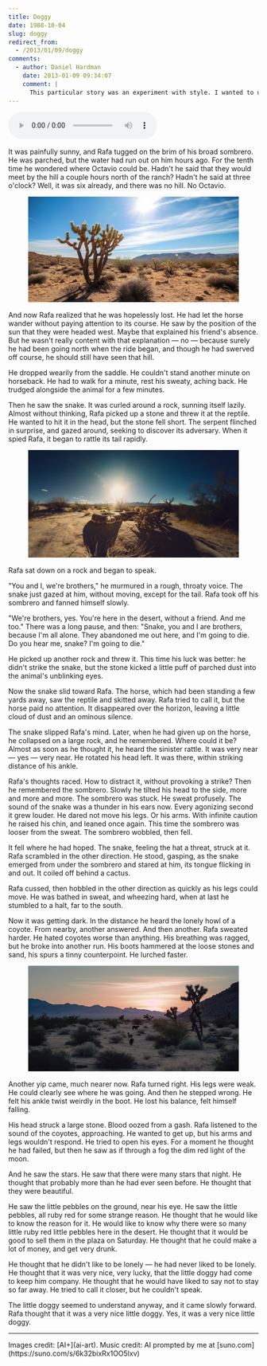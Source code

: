 ```yaml
---
title: Doggy
date: 1988-10-04
slug: doggy
redirect_from:
  - /2013/01/09/doggy
comments:
  - author: Daniel Hardman
    date: 2013-01-09 09:34:07
    comment: |
      This particular story was an experiment with style. I wanted to use irony and voice in fresh ways. I think it turned out pretty well, although the bleak ending is not my favorite.
---
```

<audio controls><source src="assets/doggy.mp3" type="audio/mpeg"></audio>

It was painfully sunny, and Rafa tugged on the brim of his broad sombrero. He was parched, but the water had run out on him hours ago. For the tenth time he wondered where Octavio could be. Hadn't he said that they would meet by the hill a couple hours north of the ranch? Hadn't he said at three o'clock? Well, it was six already, and there was no hill. No Octavio.

<figure><img alt="desert" src="assets/desert.jpg" /></figure>

And now Rafa realized that he was hopelessly lost. He had let the horse wander without paying attention to its course. He saw by the position of the sun that they were headed west. Maybe that explained his friend's absence. But he wasn't really content with that explanation &mdash; no &mdash; because surely he had been going north when the ride began, and though he had swerved off course, he should still have seen that hill.

He dropped wearily from the saddle. He couldn't stand another minute on horseback. He had to walk for a minute, rest his sweaty, aching back. He trudged alongside the animal for a few minutes.

Then he saw the snake. It was curled around a rock, sunning itself lazily. Almost without thinking, Rafa picked up a stone and threw it at the reptile. He wanted to hit it in the head, but the stone fell short. The serpent flinched in surprise, and gazed around, seeking to discover its adversary. When it spied Rafa, it began to rattle its tail rapidly.

<figure><img alt="rattlesnake" src="assets/rattlesnake.jpg" /></figure>

Rafa sat down on a rock and began to speak.

"You and I, we're brothers," he murmured in a rough, throaty voice. The snake just gazed at him, without moving, except for the tail. Rafa took off his sombrero and fanned himself slowly.

"We're brothers, yes. You're here in the desert, without a friend. And me too." There was a long pause, and then: "Snake, you and I are brothers, because I'm all alone. They abandoned me out here, and I'm going to die. Do you hear me, snake? I'm going to die."

He picked up another rock and threw it. This time his luck was better: he didn't strike the snake, but the stone kicked a little puff of parched dust into the animal's unblinking eyes.

Now the snake slid toward Rafa. The horse, which had been standing a few yards away, saw the reptile and skitted away. Rafa tried to call it, but the horse paid no attention. It disappeared over the horizon, leaving a little cloud of dust and an ominous silence.

The snake slipped Rafa's mind. Later, when he had given up on the horse, he collapsed on a large rock, and he remembered. Where could it be? Almost as soon as he thought it, he heard the sinister rattle. It was very near &mdash; yes &mdash; very near. He rotated his head left. It was there, within striking distance of his ankle.

Rafa's thoughts raced. How to distract it, without provoking a strike? Then he remembered the sombrero. Slowly he tilted his head to the side, more and more and more. The sombrero was stuck. He sweat profusely. The sound of the snake was a thunder in his ears now. Every agonizing second it grew louder. He dared not move his legs. Or his arms. With infinite caution he raised his chin, and leaned once again. This time the sombrero was looser from the sweat. The sombrero wobbled, then fell.

It fell where he had hoped. The snake, feeling the hat a threat, struck at it. Rafa scrambled in the other direction. He stood, gasping, as the snake emerged from under the sombrero and stared at him, its tongue flicking in and out. It coiled off behind a cactus.

Rafa cussed, then hobbled in the other direction as quickly as his legs could move. He was bathed in sweat, and wheezing hard, when at last he stumbled to a halt, far to the south.

Now it was getting dark. In the distance he heard the lonely howl of a coyote. From nearby, another answered. And then another. Rafa sweated harder. He hated coyotes worse than anything. His breathing was ragged, but he broke into another run. His boots hammered at the loose stones and sand, his spurs a tinny counterpoint. He lurched faster.

<figure><img alt="coyotes" src="assets/coyotes.jpg" /></figure>

Another yip came, much nearer now. Rafa turned right. His legs were weak. He could clearly see where he was going. And then he stepped wrong. He felt his ankle twist weirdly in the boot. He lost his balance, felt himself falling.

His head struck a large stone. Blood oozed from a gash. Rafa listened to the sound of the coyotes, approaching. He wanted to get up, but his arms and legs wouldn't respond. He tried to open his eyes. For a moment he thought he had failed, but then he saw as if through a fog the dim red light of the moon.

And he saw the stars. He saw that there were many stars that night. He thought that probably more than he had ever seen before. He thought that they were beautiful.

He saw the little pebbles on the ground, near his eye. He saw the little pebbles, all ruby red for some strange reason. He thought that he would like to know the reason for it. He would like to know why there were so many little ruby red little pebbles here in the desert. He thought that it would be good to sell them in the plaza on Saturday. He thought that he could make a lot of money, and get very drunk.

He thought that he didn't like to be lonely &mdash; he had never liked to be lonely. He thought that it was very nice, very lucky, that the little doggy had come to keep him company. He thought that he would have liked to say not to stay so far away. He tried to call it closer, but he couldn't speak.

The little doggy seemed to understand anyway, and it came slowly forward. Rafa thought that it was a very nice little doggy. Yes, it was a very nice little doggy.

<hr>
Images credit: [AI+](ai-art). Music credit: AI prompted by me at [suno.com](https://suno.com/s/6k32bixRx1OO5lxv)
